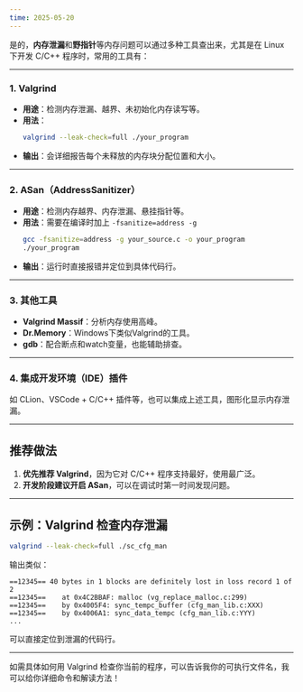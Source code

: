 ```yaml
---
time: 2025-05-20
---
```

是的，**内存泄漏**和**野指针**等内存问题可以通过多种工具查出来，尤其是在 Linux 下开发 C/C++ 程序时，常用的工具有：

---

### 1. **Valgrind**

- **用途**：检测内存泄漏、越界、未初始化内存读写等。
- **用法**：
  ```bash
  valgrind --leak-check=full ./your_program
  ```
- **输出**：会详细报告每个未释放的内存块分配位置和大小。

---

### 2. **ASan（AddressSanitizer）**

- **用途**：检测内存越界、内存泄漏、悬挂指针等。
- **用法**：需要在编译时加上 `-fsanitize=address -g`
  ```bash
  gcc -fsanitize=address -g your_source.c -o your_program
  ./your_program
  ```
- **输出**：运行时直接报错并定位到具体代码行。

---

### 3. **其他工具**

- **Valgrind Massif**：分析内存使用高峰。
- **Dr.Memory**：Windows下类似Valgrind的工具。
- **gdb**：配合断点和watch变量，也能辅助排查。

---

### 4. **集成开发环境（IDE）插件**

如 CLion、VSCode + C/C++ 插件等，也可以集成上述工具，图形化显示内存泄漏。

---

## **推荐做法**

1. **优先推荐 Valgrind**，因为它对 C/C++ 程序支持最好，使用最广泛。
2. **开发阶段建议开启 ASan**，可以在调试时第一时间发现问题。

---

## **示例：Valgrind 检查内存泄漏**

```bash
valgrind --leak-check=full ./sc_cfg_man
```
输出类似：
```
==12345== 40 bytes in 1 blocks are definitely lost in loss record 1 of 2
==12345==    at 0x4C2BBAF: malloc (vg_replace_malloc.c:299)
==12345==    by 0x4005F4: sync_tempc_buffer (cfg_man_lib.c:XXX)
==12345==    by 0x4006A1: sync_data_tempc (cfg_man_lib.c:YYY)
...
```
可以直接定位到泄漏的代码行。

---

如需具体如何用 Valgrind 检查你当前的程序，可以告诉我你的可执行文件名，我可以给你详细命令和解读方法！
